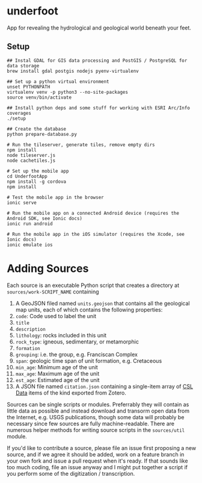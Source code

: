 # underfoot
App for revealing the hydrological and geological world beneath your feet.

## Setup

```
## Instal GDAL for GIS data processing and PostGIS / PostgreSQL for data storage
brew install gdal postgis nodejs pyenv-virtualenv

## Set up a python virtual environment
unset PYTHONPATH
virtualenv venv -p python3 --no-site-packages
source venv/bin/activate

## Install python deps and some stuff for working with ESRI Arc/Info coverages
./setup

## Create the database
python prepare-database.py

# Run the tileserver, generate tiles, remove empty dirs
npm install
node tileserver.js
node cachetiles.js

# Set up the mobile app
cd UnderfootApp
npm install -g cordova
npm install

# Test the mobile app in the browser
ionic serve

# Run the mobile app on a connected Android device (requires the Android SDK, see Ionic docs)
ionic run android

# Run the mobile app in the iOS simulator (requires the Xcode, see Ionic docs)
ionic emulate ios
```

# Adding Sources

Each source is an executable Python script that creates a directory at `sources/work-SCRIPT_NAME` containing

1. A GeoJSON filed named `units.geojson` that contains all the geological map units, each of which contains the following properties:
  1. `code`: Code used to label the unit
  1. `title`
  1. `description`
  1. `lithology`: rocks included in this unit
  1. `rock_type`: igneous, sedimentary, or metamorphic
  1. `formation`
  1. `grouping`: i.e. the group, e.g. Franciscan Complex 
  1. `span`: geologic time span of unit formation, e.g. Cretaceous
  1. `min_age`: Minimum age of the unit
  1. `max_age`: Maximum age of the unit
  1. `est_age`: Estimated age of the unit
1. A JSON file named `citation.json` containing a single-item array of [CSL Data](https://github.com/citation-style-language/schema/blob/master/csl-data.json) items of the kind exported from Zotero.

Sources can be single scripts or modules. Preferrably they will contain as little data as possible and instead download and transorm open data from the Internet, e.g. USGS publications, though some data will probably be necessary since few sources are fully machine-readable. There are numerous helper methods for writing source scripts in the `sources/util` module.

If you'd like to contribute a source, please file an issue first proposing a new source, and if we agree it should be added, work on a feature branch in your own fork and issue a pull request when it's ready. If that sounds like too much coding, file an issue anyway and I might put together a script if you perform some of the digitization / transcription.
